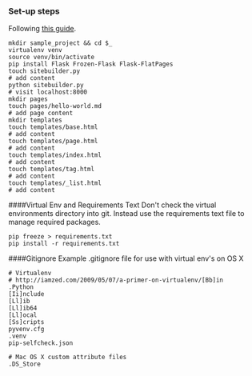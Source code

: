 

### Set-up steps

Following [this guide](https://nicolas.perriault.net/code/2012/dead-easy-yet-powerful-static-website-generator-with-flask/).

```
mkdir sample_project && cd $_
virtualenv venv
source venv/bin/activate
pip install Flask Frozen-Flask Flask-FlatPages
touch sitebuilder.py
# add content
python sitebuilder.py
# visit localhost:8000
mkdir pages
touch pages/hello-world.md
# add page content
mkdir templates
touch templates/base.html
# add content
touch templates/page.html
# add content
touch templates/index.html
# add content
touch templates/tag.html
# add content
touch templates/_list.html
# add content
```

####Virtual Env and Requirements Text
Don't check the virtual environments directory into git.  Instead use the requirements text file to manage required packages.
```
pip freeze > requirements.txt
pip install -r requirements.txt
```

####Gitignore
Example .gitignore file for use with virtual env's on OS X
```
# Virtualenv
# http://iamzed.com/2009/05/07/a-primer-on-virtualenv/[Bb]in
.Python
[Ii]nclude
[Ll]ib
[Ll]ib64
[Ll]ocal
[Ss]cripts
pyvenv.cfg
.venv
pip-selfcheck.json

# Mac OS X custom attribute files
.DS_Store
```
